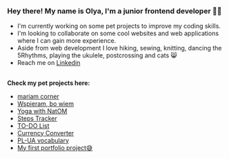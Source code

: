 
### Hey there! My name is Olya, I'm a junior frontend developer 👩‍💻

+ I'm currently working on some pet projects to improve my coding skills.
+ I'm looking to collaborate on some cool websites and web applications where I can gain more experience.
+ Aside from web development I love hiking, sewing, knitting, dancing the 5Rhythms, playing the ukulele, postcrossing and cats 😸
+ Reach me on [Linkedin](https://www.linkedin.com/in/olya-ponomarova-aa78a0156/)
##
**Check my pet projects here:**
   - [mariam corner](https://www.mariamcorner.com.ua/)
   - [Wspieram, bo wiem](https://wspieram-bo-wiem.pl/)
   - [Yoga with NatOM](https://jogaznatom.netlify.app/)
   - [Steps Tracker](https://steps-tracker-pp3.netlify.app/)
   - [TO-DO List](https://react-to-do-list-pp2.netlify.app)
   - [Currency Converter](https://currency-converter-pp1.netlify.app)
   - [PL-UA vocabulary](https://pl-ua-vocabulary-with-flashcards.netlify.app/)   
   - [My first portfolio project:sweat_smile:](https://maryna-kambur-artist-portfolio.netlify.app/)
